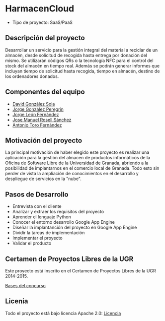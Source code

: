 HarmacenCloud
=============

* Tipo de proyecto: SaaS/PaaS

## Descripción del proyecto
 
Desarrollar un servicio para la gestión integral del material a reciclar de un almacén, desde solicitud de recogida hasta entrega por donación del mismo. Se utilizarán códigos QRs o la tecnología NFC para el control del stock del almacén en tiempo real. Además se podrán generar informes que incluyan tiempo de solicitud hasta recogida, tiempo en almacén, destino de los ordenadores donados.

## Componentes del equipo

- [David González Sola](https://github.com/DavidGSola)
- [Jorge González Peregrín](https://github.com/Georgevik)
- [Jorge León Fernández](https://github.com/jorgeles)
- [Jose Manuel Rosell Sánchez](https://github.com/jmrosell)
- [Antonio Toro Fernández](https://github.com/antorof)

## Motivación del proyecto

La principal motivación de haber elegido este proyecto es realizar una aplicación para la gestión del almacen de productos informáticos de la Oficina de Software Libre de la Universidad de Granada, abriendo a la posibilidad de implantarnos en el comercio local de Granada. Todo esto sin perder de vista la ampliación de conocimientos en el desarrollo y despliegue de servicios en la "nube".

## Pasos de Desarrollo

- Entrevista con el cliente
- Analizar y extraer los requisitos del proyecto
- Aprender el lenguaje Python
- Conocer el entorno desarrollo Google App Engine
- Diseñar la implantanción del proyecto en Google App Engine
- Dividir la tareas de implementación
- Implementar el proyecto
- Validar el producto

## Certamen de Proyectos Libres de la UGR

Este proyecto está inscrito en el Certamen de Proyectos Libres de la UGR 2014-2015.

[Bases del concurso](http://osl.ugr.es/bases-de-los-premios-a-proyectos-libres-de-la-ugr/)

## Licenia

Todo el proyecto está bajo licencia Apache 2.0: [Licencia](https://github.com/HarmaDev/HarmacenCloud/blob/master/LICENSE)
